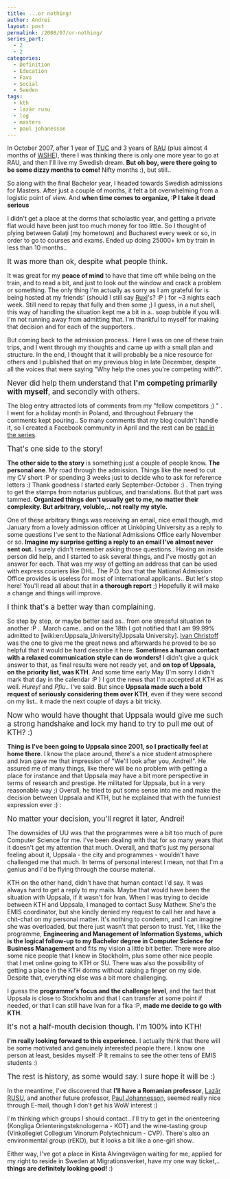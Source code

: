 ```yaml
---
title: ...or nothing!
author: Andrei
layout: post
permalink: /2008/07/or-nothing/
series_part:
  - 2
  - 2
categories:
  - Definition
  - Education
  - Favs
  - Social
  - Sweden
tags:
  - kth
  - lazăr rusu
  - log
  - masters
  - paul johanesson
---
```

In October 2007, after 1 year of [TUC][1] and 3 years of [RAU][2] (plus almost 4 months of [WSHE][3]), there I was thinking there is only one more year to go at RAU, and then I'll live my Swedish dream. **But oh boy, were there going to be some dizzy months to come!** Nifty months :), but still..

So along with the final Bachelor year, I headed towards Swedish admissions for Masters. After just a couple of months, it felt a bit overwhelming from a logistic point of view. And **when time comes to organize, :P I take it dead serious**

I didn't get a place at the dorms that scholastic year, and getting a private flat would have been just too much money for too little. So I thought of plying between Galați (my hometown) and Bucharest every week or so, in order to go to courses and exams. Ended up doing 25000+ km by train in less than 10 months..

<big>It was more than ok, despite what people think.</big>



It was great for my **peace of mind** to have that time off while being on the train, and to read a bit, and just to look out the window and crack a problem or something. The only thing I'm actually as sorry as I am grateful for is being hosted at my friends' (should I still say [Ruxi][4]'s? :P ) for ~3 nights each week. Still need to repay that fully and then some ;) I guess, in a nut shell, this way of handling the situation kept me a bit in a.. soap bubble if you will. I'm not running away from admitting that. I'm thankful to myself for making that decision and for each of the supporters..

But coming back to the admission process.. Here I was on one of these train trips, and I went through my thoughts and came up with a small plan and structure. In the end, I thought that it will probably be a nice resource for others and I published that on my previous blog in late December, despite all the voices that were saying "Why help the ones you're competing with?".

<big>Never did help them understand that <strong>I'm competing primarily with myself</strong>, and secondly with others.</big>

The blog entry attracted lots of comments from my "fellow competitors ;) " . I went for a holiday month in Poland, and throughout February the comments kept pouring.. So many comments that my blog couldn't handle it, so I created a Facebook community in April and the rest can be [read in the series][5].

<big>That's one side to the story!</big>

**The other side to the story** is something just a couple of people know. **The personal one**. My road through the admission. Things like the need to cut my CV short :P or spending 3 weeks just to decide who to ask for reference letters :) Thank goodness I started early September-October :) . Then trying to get the stamps from notarius publicus, and translations. But that part was tammed. **Organized things don't usually get to me, no matter their complexity. But arbitrary, voluble,.. not really my style.**

One of these arbitrary things was receiving an email, nice email though, mid January from a lovely admission officer at Linköping University as a reply to some questions I've sent to the National Admissions Office early November or so. **Imagine my surprise getting a reply to an email I've almost never sent out.** I surely didn't remember asking those questions.. Having an inside person did help, and I started to ask several things, and I've mostly got an answer for each. That was my way of getting an address that can be used with express couriers like DHL. The P.O. box that the National Admission Office provides is useless for most of international applicants.. But let's stop here! You'll read all about that in **a thorough report** ;) Hopefully it will make a change and things will improve.

<big>I think that's a better way than complaining.</big>

So step by step, or maybe better said as.. from one stressful situation to another :P .. March came.. and on the 18th I got notified that I am 99.99% admitted to [wiki:en:Uppsala_University|Uppsala University]. [Ivan Christoff][6] was the one to give me the great news and afterwards he proved to be so helpful that it would be hard describe it here. **Sometimes a human contact with a relaxed communication style can do wonders!** I didn't give a quick answer to that, as final results were not ready yet, and **on top of Uppsala, on the priority list, was KTH**. And some time early May (I'm sorry I didn't mark that day in the calendar :P ) I got the news that I'm accepted at KTH as well. *Hurey!* and *Pfiu..* I've said. But since **Uppsala made such a bold request of seriously considering them over KTH**, even if they were second on my list.. it made the next couple of days a bit tricky.

<big>Now who would have thought that Uppsala would give me such a strong handshake and lock my hand to try to pull me out of KTH? :)</big>

**Thing is I've been going to Uppsala since 2001, so I practically feel at home there**. I know the place around, there's a nice student atmosphere and Ivan gave me that impression of "We'll look after you, Andrei!". He assured me of many things, like there will be no problem with getting a place for instance and that Uppsala may have a bit more perspective in terms of research and prestige. He militated for Uppsala, but in a very reasonable way ;) Overall, he tried to put some sense into me and make the decision between Uppsala and KTH, but he explained that with the funniest expression ever :) :

<big>No matter your decision, you'll regret it later, Andrei!</big>

The downsides of UU was that the programmes were a bit too much of pure Computer Science for me. I've been dealing with that for so many years that it doesn't get my attention that much. Overall, and that's just my personal feeling about it, Uppsala - the city and programmes - wouldn't have challenged me that much. In terms of personal interest I mean, not that I'm a genius and I'd be flying through the course material.

KTH on the other hand, didn't have that human contact I'd say. It was always hard to get a reply to my mails. Maybe that would have been the situation with Uppsala, if it wasn't for Ivan. When I was trying to decide between KTH and Uppsala, I managed to contact Susy Mathew. She's the EMIS coordinator, but she kindly denied my request to call her and have a chit-chat on my personal matter. It's nothing to condemn, and I can imagine she was overloaded, but there just wasn't that person to trust. Yet, I like the programme, **Engineering and Management of Information Systems, which is the logical follow-up to my Bachelor degree in Computer Science for Business Management** and fits my vision a little bit better. There were also some nice people that I knew in Stockholm, plus some other nice people that I met online going to KTH or SU. There was also the possibility of getting a place in the KTH dorms without raising a finger on my side. Despite that, everything else was a bit more challenging.

I guess the **programme's focus and the challenge level**, and the fact that Uppsala is close to Stockholm and that I can transfer at some point if needed, or that I can still have Ivan for a fika :P, **made me decide to go with KTH**.

<big>It's not a half-mouth decision though. I'm 100% into KTH!</big>

**I'm really looking forward to this experience.** I actually think that there will be some motivated and genuinely interested people there. I know one person at least, besides myself :P It remains to see the other tens of EMIS students :)

<big>The rest is history, as some would say. I sure hope it will be :)</big>

In the meantime, I've discovered that **I'll have a Romanian professor**, [Lazăr RUSU][7], and another future professor, [Paul Johannesson][8], seemed really nice through E-mail, though I don't get his WoW interest :)

I'm thinking which groups I should contact.. I'll try to get in the orienteering (Kongliga Orienteringsteknologerna - KOT) and the wine-tasting group (Vinkollegiet Collegium Vinorum Polytechnicum - CVP). There's also an environmental group (rEKO), but it looks a bit like a one-girl show..

Either way, I've got a place in Kista Alvingevägen waiting for me, applied for my right to reside in Sweden at Migrationsverket, have my one way ticket,.. **things are definitely looking good!** :)

 [1]: http://utcluj.ro/english/index.php
 [2]: http://www.rau.ro
 [3]: http://www.wshe.lodz.pl/index.php?j=eng
 [4]: http://littleblogthatshould.wordpress.com
 [5]: http://wiki.andreineculau.com/Studera.nu_National_Admissions_to_Higher_Studies_in_Sweden
 [6]: http://www.it.uu.se/katalog/ivan
 [7]: http://people.dsv.su.se/~lrusu/
 [8]: http://pauljohannesson.pbwiki.com/